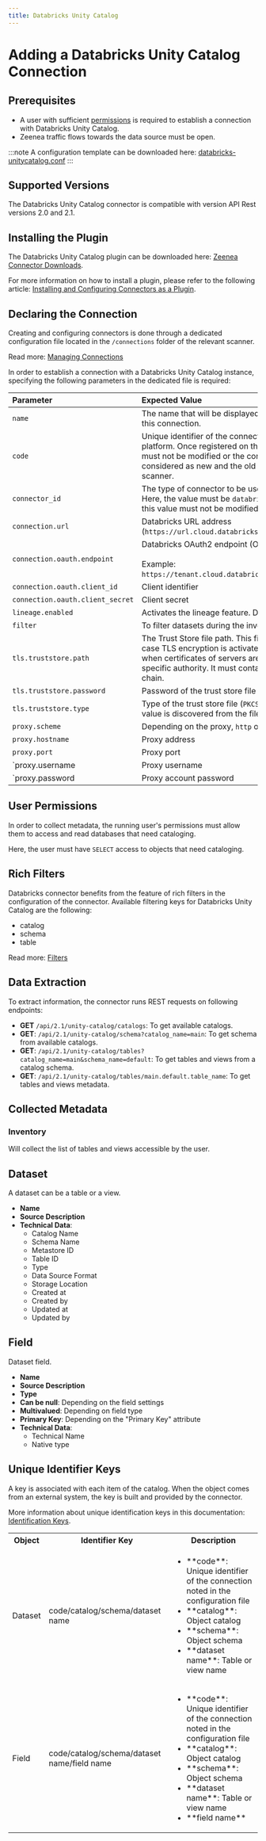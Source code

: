 ```yaml
---
title: Databricks Unity Catalog
---
```


# Adding a Databricks Unity Catalog Connection

## Prerequisites

* A user with sufficient [permissions](#user-permissions) is required to establish a connection with Databricks Unity Catalog. 
* Zeenea traffic flows towards the data source must be open.

:::note
A configuration template can be downloaded here: [databricks-unitycatalog.conf](https://actian.file.force.com/sfc/dist/version/download/?oid=00D300000001XnW&ids=068Nu00000GUal0&d=%2Fa%2FNu000002lgaX%2Fk_V_FIT5LAvVG29BZPY2.zJdnwWdJoCT4L38CsrYxRw&asPdf=false)
:::

## Supported Versions

The Databricks Unity Catalog connector is compatible with version API Rest versions 2.0 and 2.1. 

## Installing the Plugin

The Databricks Unity Catalog plugin can be downloaded here: [Zeenea Connector Downloads](./zeenea-connectors-list.md).

For more information on how to install a plugin, please refer to the following article: [Installing and Configuring Connectors as a Plugin](./zeenea-connectors-install-as-plugin.md).

## Declaring the Connection

Creating and configuring connectors is done through a dedicated configuration file located in the `/connections` folder of the relevant scanner.

Read more: [Managing Connections](./zeenea-managing-connections.md)
 
In order to establish a connection with a Databricks Unity Catalog instance, specifying the following parameters in the dedicated file is required:

| Parameter| Expected Value |
| :--- | :--- |
| `name` | The name that will be displayed to catalog users for this connection. | 
| `code` | Unique identifier of the connection on the Zeenea platform. Once registered on the platform, this code must not be modified or the connection will be considered as new and the old one removed from the scanner. | 
| `connector_id` | The type of connector to be used for the connection. Here, the value must be `databricks-unitycatalog` and this value must not be modified. | 
| `connection.url` | Databricks URL address (`https://url.cloud.databricks.com`). |
| `connection.oauth.endpoint`	| Databricks OAuth2 endpoint (Optional)<br /><br /> Example: `https://tenant.cloud.databricks.com/oidc/v1/token`. |
| `connection.oauth.client_id` | Client identifier |
| `connection.oauth.client_secret` | Client secret |
| `lineage.enabled` | Activates the lineage feature. Default value `false`. |
| `filter` | To filter datasets during the inventory |
| `tls.truststore.path` | The Trust Store file path. This file must be provided in case TLS encryption is activated (protocol https) and when certificates of servers are delivered by a specific authority. It must contain the certification chain.
| `tls.truststore.password` |	Password of the trust store file |
| `tls.truststore.type` | Type of the trust store file (`PKCS12` or `JKS`). Default value is discovered from the file extension. |
| `proxy.scheme` | Depending on the proxy, `http` or `https` |
| `proxy.hostname` | Proxy address |
| `proxy.port` | Proxy port |
| `proxy.username | Proxy username |
| `proxy.password | Proxy account password |

## User Permissions

In order to collect metadata, the running user's permissions must allow them to access and read databases that need cataloging. 

Here, the user must have `SELECT` access to objects that need cataloging.
 
## Rich Filters

Databricks connector benefits from the feature of rich filters in the configuration of the connector. Available filtering keys for Databricks Unity Catalog are the following:

* catalog
* schema
* table

Read more: [Filters](zeenea-filters.md)

## Data Extraction

To extract information, the connector runs REST requests on following endpoints:

* **GET** `/api/2.1/unity-catalog/catalogs`: To get available catalogs.
* **GET**: `/api/2.1/unity-catalog/schema?catalog_name=main`: To get schema from available catalogs.
* **GET**: `/api/2.1/unity-catalog/tables?catalog_name=main&schema_name=default`: To get tables and views from a catalog schema.
* **GET**: `/api/2.1/unity-catalog/tables/main.default.table_name`: To get tables and views metadata.

## Collected Metadata

### Inventory

Will collect the list of tables and views accessible by the user.  

## Dataset

A dataset can be a table or a view. 

* **Name**
* **Source Description**
* **Technical Data**: 
  * Catalog Name
  * Schema Name
  * Metastore ID
  * Table ID
  * Type
  * Data Source Format
  * Storage Location
  * Created at
  * Created by
  * Updated at
  * Updated by

## Field

Dataset field. 

* **Name**
* **Source Description**
* **Type**
* **Can be null**: Depending on the field settings
* **Multivalued**: Depending on field type
* **Primary Key**: Depending on the "Primary Key" attribute
* **Technical Data**: 
  * Technical Name
  * Native type
 
## Unique Identifier Keys

A key is associated with each item of the catalog. When the object comes from an external system, the key is built and provided by the connector.

More information about unique identification keys in this documentation: [Identification Keys](./zeenea-identification-keys.md).

<table>
  <tr><th>Object</th><th>Identifier Key</th><th>Description</th></tr>
  <tr>
    <td>Dataset</td>
    <td>code/catalog/schema/dataset name</td>
    <td>
      <ul>
        <li>**code**: Unique identifier of the connection noted in the configuration file</li>
        <li>**catalog**: Object catalog</li>
        <li>**schema**: Object schema</li>
        <li>**dataset name**: Table or view name</li>
      </ul>
    </td>
  </tr>
  <tr>
    <td>Field</td>
    <td>code/catalog/schema/dataset name/field name</td>
    <td>
      <ul>
        <li>**code**:  Unique identifier of the connection noted in the configuration file</li>
        <li>**catalog**: Object catalog</li>
        <li>**schema**: Object schema</li>
        <li>**dataset name**: Table or view name</li>
        <li>**field name**</li>
      </ul>
    </td>
  </tr>
</table>
